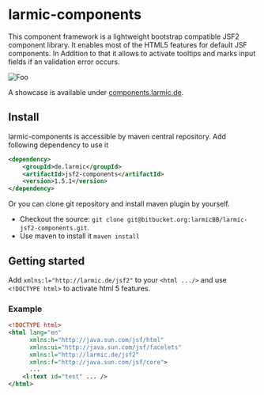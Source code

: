 # larmic-components

This component framework is a lightweight bootstrap compatible JSF2 component library. It enables most of the HTML5 features for default JSF components. 
In Addition to that it allows to activate tooltips and marks input fields if an validation error occurs.

![Foo](https://bitbucket.org/larmicBB/butterfaces/src/d82deb4e4f30a57caf9274b7a0cdb04c1099aaf3/showcase.png)

A showcase is available under [components.larmic.de](http://components.larmic.de/).

## Install

larmic-components is accessible by maven central repository. Add following dependency to use it

```xml
<dependency>
    <groupId>de.larmic</groupId>
	<artifactId>jsf2-components</artifactId>
	<version>1.5.1</version>
</dependency>
```

Or you can clone git repository and install maven plugin by yourself.

* Checkout the source: `git clone git@bitbucket.org:larmicBB/larmic-jsf2-components.git`.
* Use maven to install it `maven install`

## Getting started

Add `xmlns:l="http://larmic.de/jsf2"` to your `<html .../>` and use `<!DOCTYPE html>` to activate html 5 features.

### Example

```xml
<!DOCTYPE html>
<html lang="en"
      xmlns:h="http://java.sun.com/jsf/html"
      xmlns:ui="http://java.sun.com/jsf/facelets"
      xmlns:l="http://larmic.de/jsf2"
      xmlns:f="http://java.sun.com/jsf/core">
      ...
    <l:text id="test" ... />
</html>
```